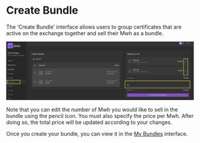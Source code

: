 # Create Bundle

The ‘Create Bundle’ interface allows users to group certificates that are active on the exchange together and sell their Mwh as a bundle. 

![exchange-createbundle](../images/exchange/exchange-createbundle.png)

Note that you can edit the number of Mwh you would like to sell in the bundle using the pencil icon. You must also specify the price per Mwh. After doing so, the total price will be updated according to your changes.  

Once you create your bundle, you can view it in the [My Bundles](./my-bundles.md) interface.

